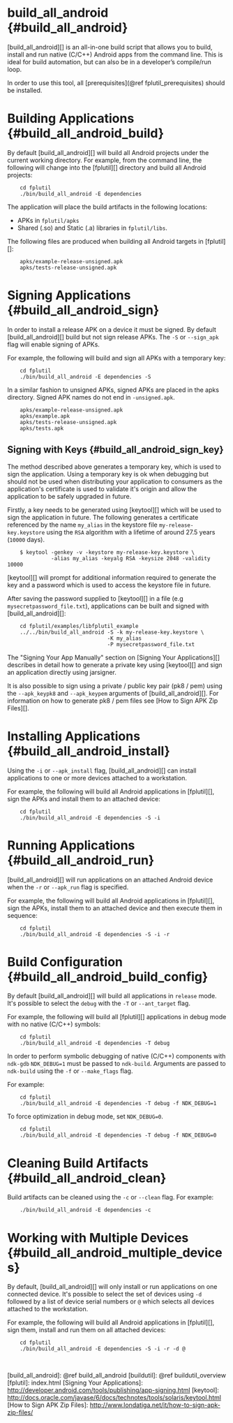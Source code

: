build_all_android    {#build_all_android}
=================

[build_all_android][] is an all-in-one build script that allows you to
build, install and run native (C/C++) Android apps from the command line.
This is ideal for build automation, but can also be in a developer’s
compile/run loop.

In order to use this tool, all [prerequisites](@ref fplutil_prerequisites)
should be installed.

# Building Applications    {#build_all_android_build}

By default [build_all_android][] will build all Android projects under the
current working directory.  For example, from the command line, the following
will change into the [fplutil][] directory and build all Android projects:

~~~{.sh}
    cd fplutil
    ./bin/build_all_android -E dependencies
~~~

The application will place the build artifacts in the following locations:

   * APKs in `fplutil/apks`
   * Shared (.so) and Static (.a) libraries in `fplutil/libs`.

The following files are produced when building all Android targets in
[fplutil][]:

~~~~
    apks/example-release-unsigned.apk
    apks/tests-release-unsigned.apk
~~~~

# Signing Applications    {#build_all_android_sign}

In order to install a release APK on a device it must be signed.  By default
[build_all_android][] build but not sign release APKs.  The `-S` or
`--sign_apk` flag will enable signing of APKs.

For example, the following will build and sign all APKs with a temporary key:

~~~{.sh}
    cd fplutil
    ./bin/build_all_android -E dependencies -S
~~~

In a similar fashion to unsigned APKs, signed APKs are placed in the apks
directory.  Signed APK names do not end in `-unsigned.apk`.

~~~{.sh}
    apks/example-release-unsigned.apk
    apks/example.apk
    apks/tests-release-unsigned.apk
    apks/tests.apk
~~~

## Signing with Keys    {#build_all_android_sign_key}

The method described above generates a temporary key, which is used to sign
the application.  Using a temporary key is ok when debugging but should not be
used when distributing your application to consumers as the application's
certificate is used to validate it's origin and allow the application to be
safely upgraded in future.

Firstly, a key needs to be generated using [keytool][] which will be used
to sign the application in future.  The following generates a certificate
referenced by the name `my_alias` in the keystore file
`my-release-key.keystore` using the `RSA` algorithm with a lifetime of around
27.5 years (`10000` days).

~~~{.sh}
    $ keytool -genkey -v -keystore my-release-key.keystore \
              -alias my_alias -keyalg RSA -keysize 2048 -validity 10000
~~~

[keytool][] will prompt for additional information required to generate the
key and a password which is used to access the keystore file in future.

After saving the password supplied to [keytool][] in a file
(e.g `mysecretpassword_file.txt`), applications can be built and signed with
[build_all_android][]:

~~~{.sh}
    cd fplutil/examples/libfplutil_example
    ../../bin/build_all_android -S -k my-release-key.keystore \
                                -K my_alias
                                -P mysecretpassword_file.txt
~~~

The "Signing Your App Manually" section on [Signing Your Applications][]
describes in detail how to generate a private key using [keytool][] and sign
an application directly using jarsigner.

It is also possible to sign using a private / public key pair (pk8 / pem)
using the `--apk_keypk8` and `--apk_keypem` arguments of [build_all_android][].
For information on how to generate pk8 / pem files see
[How to Sign APK Zip Files][].

# Installing Applications    {#build_all_android_install}

Using the `-i` or `--apk_install` flag, [build_all_android][] can install
applications to one or more devices attached to a workstation.

For example, the following will build all Android applications in [fplutil][],
sign the APKs and install them to an attached device:

~~~{.sh}
    cd fplutil
    ./bin/build_all_android -E dependencies -S -i
~~~

# Running Applications    {#build_all_android_run}

[build_all_android][] will run applications on an attached Android device
when the `-r` or `--apk_run` flag is specified.

For example, the following will build all Android applications in [fplutil][],
sign the APKs, install them to an attached device and then execute them in
sequence:

~~~{.sh}
    cd fplutil
    ./bin/build_all_android -E dependencies -S -i -r
~~~

# Build Configuration    {#build_all_android_build_config}

By default [build_all_android][] will build all applications in `release`
mode.  It's possible to select the `debug` with the `-T` or `--ant_target`
flag.

For example, the following will build all [fplutil][] applications in debug
mode with no native (C/C++) symbols:

~~~{.sh}
    cd fplutil
    ./bin/build_all_android -E dependencies -T debug
~~~

In order to perform symbolic debugging of native (C/C++) components with
`ndk-gdb` `NDK_DEBUG=1` must be passed to `ndk-build`.  Arguments are passed to
`ndk-build` using the `-f` or `--make_flags` flag.

For example:

~~~{.sh}
    cd fplutil
    ./bin/build_all_android -E dependencies -T debug -f NDK_DEBUG=1
~~~

To force optimization in debug mode, set `NDK_DEBUG=0`.

~~~{.sh}
    cd fplutil
    ./bin/build_all_android -E dependencies -T debug -f NDK_DEBUG=0
~~~

# Cleaning Build Artifacts    {#build_all_android_clean}

Build artifacts can be cleaned using the `-c` or `--clean` flag.  For example:

~~~{.sh}
    ./bin/build_all_android -E dependencies -c
~~~

# Working with Multiple Devices    {#build_all_android_multiple_devices}

By default, [build_all_android][] will only install or run applications on
one connected device.  It's possible to select the set of devices using
`-d` followed by a list of device serial numbers or `@` which selects all
devices attached to the workstation.

For example, the following will build all Android applications in [fplutil][],
sign them, install and run them on all attached devices:

~~~{.sh}
    cd fplutil
    ./bin/build_all_android -E dependencies -S -i -r -d @
~~~

<br>

  [build_all_android]: @ref build_all_android
  [buildutil]: @ref buildutil_overview
  [fplutil]: index.html
  [Signing Your Applications]: http://developer.android.com/tools/publishing/app-signing.html
  [keytool]: http://docs.oracle.com/javase/6/docs/technotes/tools/solaris/keytool.html
  [How to Sign APK Zip Files]: http://www.londatiga.net/it/how-to-sign-apk-zip-files/
